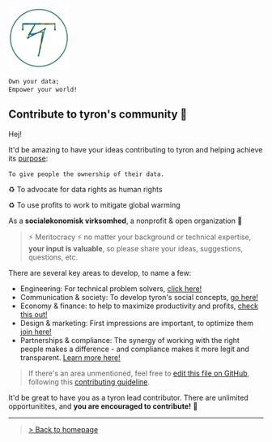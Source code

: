 <img src="/images/tyron.png" alt="tyron" title="tyron's logo prototype" width="120" height="120" />

```
Own your data;
Empower your world!
```

## Contribute to tyron's community :high_brightness:
Hej!

It'd be amazing to have your ideas contributing to tyron and helping achieve its [purpose](https://www.tyron.network/#the-purpose-of-tyron): 

```
To give people the ownership of their data.
```

:recycle: To advocate for data rights as human rights

:recycle: To use profits to work to mitigate global warming

As a **socialøkonomisk virksomhed**, a nonprofit & open organization :high_brightness:

> :zap: Meritocracy :zap: no matter your background or technical expertise, **your input is valuable**, so please share your ideas, suggestions, questions, etc. 

There are several key areas to develop, to name a few: 
- Engineering: For technical problem solvers, [click here!](https://github.com/tyronNetwork/tyron/blob/master/community/contributors/engineering.md)
- Communication & society: To develop tyron's social concepts, [go here!](https://github.com/tyronNetwork/tyron/blob/master/community/contributors/communication&society.md)
- Economy & finance: to help to maximize productivity and profits, [check this out!](https://github.com/tyronNetwork/tyron/blob/master/community/contributors/economy&finance.md)
- Design & marketing: First impressions are important, to optimize them [join here!](https://github.com/tyronNetwork/tyron/blob/master/community/contributors/design&marketing.md)
- Partnerships & compliance: The synergy of working with the right people makes a difference - and compliance makes it more legit and transparent. [Learn more here!](https://github.com/tyronNetwork/tyron/blob/master/community/contributors/partnerships&compliance.md)
> If there's an area unmentioned, feel free to [edit this file on GitHub](https://github.com/tyronNetwork/tyron/blob/master/community/README.md), following this [contributing guideline](https://github.com/tyronNetwork/tyron/blob/master/CONTRIBUTING.md).

It'd be great to have you as a tyron lead contributor. There are unlimited opportunitites, and **you are encouraged to contribute!** :high_brightness:

---

> <a href="/"> > Back to homepage </a>
